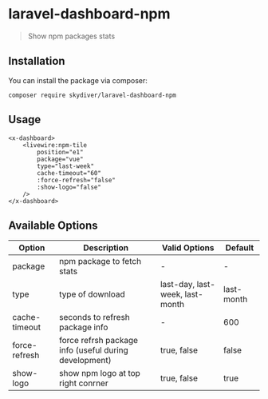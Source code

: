 # laravel-dashboard-npm
> Show npm packages stats


## Installation
You can install the package via composer:
```
composer require skydiver/laravel-dashboard-npm
```


## Usage
```
<x-dashboard>
    <livewire:npm-tile
        position="e1"
        package="vue"
        type="last-week"
        cache-timeout="60"
        :force-refresh="false"
        :show-logo="false"
    />
</x-dashboard>
```


## Available Options
| Option        | Description                                           | Valid Options                   | Default    |
|---------------|-------------------------------------------------------|---------------------------------|------------|
| package       | npm package to fetch stats                            | -                               | -          |
| type          | type of download                                      | last-day, last-week, last-month | last-month |
| cache-timeout | seconds to refresh package info                       | -                               | 600        |
| force-refresh | force refrsh package info (useful during development) | true, false                     | false      |
| show-logo     | show npm logo at top right conrner                    | true, false                     | true       |